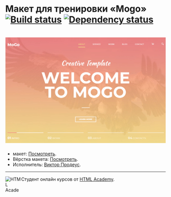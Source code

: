 # Макет для тренировки «Mogo» [![Build status][travis-image]][travis-url] [![Dependency status][dependency-image]][dependency-url]
# ![Image of project «Здоровая мама»](https://github.com/ViktorProdeus/mogo/blob/master/mogo.jpg)

* макет: [Посмотреть](https://freebiesbug.com/psd-freebies/mogo-free-one-page-psd-template/). 
* Вёрстка макета: [Посмотреть](https://viktorprodeus.github.io/mogo/build/).  
* Исполнитель: [Виктор Продеус](https://up.htmlacademy.ru/adaptive/16/user/814599).
---
<a href="https://htmlacademy.ru/intensive/adaptive"><img align="left" width="50" height="50" alt="HTML Academy" src="https://up.htmlacademy.ru/static/img/intensive/adaptive/logo-for-github-2.png"></a>

Студент онлайн курсов от [HTML Academy](https://htmlacademy.ru).

[travis-image]: https://travis-ci.com/htmlacademy-adaptive/814599-cat-energy-16.svg?branch=master
[travis-url]: https://travis-ci.com/htmlacademy-adaptive/814599-cat-energy-16
[dependency-image]: https://david-dm.org/htmlacademy-adaptive/814599-cat-energy-16/dev-status.svg?style=flat-square
[dependency-url]: https://david-dm.org/htmlacademy-adaptive/814599-cat-energy-16?type=dev.  
